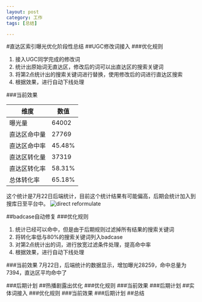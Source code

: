 ```yaml
---
layout: post
category: 工作
tags: [总结]

---
```


#直达区索引曝光优化阶段性总结
##UGC修改词接入
###优化规则
1. 接入UGC同学完成的修改词
2. 统计出原始词无直达区，修改后的词可以出直达区的搜索关键词
3. 将第2点统计出的搜索关键词进行替换，使用修改后的词进行直达区搜索
4. 根据效果，进行自动下线处理

###当前效果

| 维度 | 数值 |
|--------|--------|
| 曝光量 | 64002 |
| 直达区命中量 | 27769 |
| 直达区命中率 | 45.48% |
| 直达区转化量 | 37319 |
| 直达区转化率 | 58.31% |
| 总体转化率 | 65.18% |

这个统计是7月22日后端统计，目前这个统计结果有可能偏高，后期会统计加入到搜库日至平台中。
![direct reformulate](http://wx-xw.github.io/assets/pic/direct-reformulate.png)


##badcase自动修复
###优化规则
1. 统计已经可以命中，但是由于后期规则过滤掉所有结果的搜索关键词
2. 将转化率低与80%的搜索关键词列入badcase
3. 对第2点统计出的词，进行放宽过滤条件处理，提高命中率
4. 根据效果，进行自动下线处理

###当前效果
7月22日，后端统计的数据显示，增加曝光28259，命中总量为7394，直达区平均命中了

###后期计划
##热播剧露出优化
###优化规则
###当前效果
###后期计划
##实体词接入
###优化规则
###当前效果
###后期计划
##总结